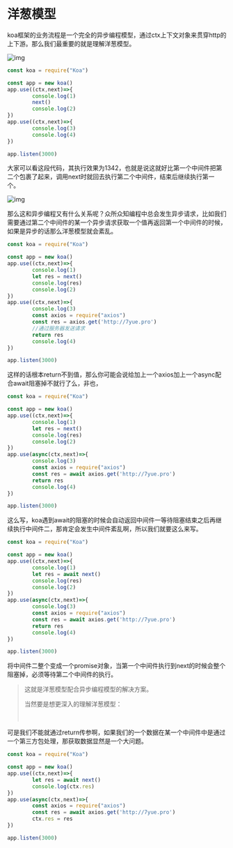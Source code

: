 # 洋葱模型

koa框架的业务流程是一个完全的异步编程模型，通过ctx上下文对象来贯穿http的上下游。那么我们最重要的就是理解洋葱模型。

![img](https://segmentfault.com/img/bV6DZG?w=478&h=435)

```js
const koa = require("Koa")

const app = new koa()
app.use((ctx,next)=>{
        console.log(1)
        next()
        console.log(2)
})
app.use((ctx,next)=>{
        console.log(3)
        console.log(4)  
})

app.listen(3000)
```

大家可以看这段代码，其执行效果为1342，也就是说这就好比第一个中间件把第二个包裹了起来，调用next时就回去执行第二个中间件，结束后继续执行第一个。

![img](https://segmentfault.com/img/bV6D5Z?w=470&h=411)

那么这和异步编程又有什么关系呢？众所众知编程中总会发生异步请求，比如我们需要通过第二个中间件的某一个异步请求获取一个值再返回第一个中间件的时候，如果是异步的话那么洋葱模型就会紊乱。

```js
const koa = require("Koa")

const app = new koa()
app.use((ctx,next)=>{
        console.log(1)
        let res = next()
        console.log(res)
        console.log(2)
})
app.use((ctx,next)=>{
        console.log(3)
        const axios = require("axios")
        const res = axios.get('http://7yue.pro')
        //通过服务器发送请求
        return res
        console.log(4)  
})

app.listen(3000)
```

这样的话根本return不到值，那么你可能会说给加上一个axios加上一个async配合await阻塞掉不就行了么，非也，

```js
const koa = require("Koa")

const app = new koa()
app.use((ctx,next)=>{
        console.log(1)
        let res = next()
        console.log(res)
        console.log(2)
})
app.use(async(ctx,next)=>{
        console.log(3)
        const axios = require("axios")
        const res = await axios.get('http://7yue.pro')
        return res
        console.log(4)  
})

app.listen(3000)
```

这么写，koa遇到await的阻塞的时候会自动返回中间件一等待阻塞结束之后再继续执行中间件二，那肯定会发生中间件紊乱啊，所以我们就要这么来写。

```js
const koa = require("Koa")

const app = new koa()
app.use((ctx,next)=>{
        console.log(1)
        let res = await next()
        console.log(res)
        console.log(2)
})
app.use(async(ctx,next)=>{
        console.log(3)
        const axios = require("axios")
        const res = await axios.get('http://7yue.pro')
        return res
        console.log(4)  
})

app.listen(3000)
```

将中间件二整个变成一个promise对象，当第一个中间件执行到next的时候会整个阻塞掉，必须等待第二个中间件的执行。

> 这就是洋葱模型配合异步编程模型的解决方案。
>
> 当然要是想更深入的理解洋葱模型：
>
> ​		[](https://segmentfault.com/a/1190000013981513)

可是我们不能就通过return传参啊，如果我们的一个数据在某一个中间件中是通过一个第三方包处理，那获取数据显然是一个大问题。

```js
const koa = require("Koa")

const app = new koa()
app.use((ctx,next)=>{
        let res = await next()
        console.log(ctx.res)
})
app.use(async(ctx,next)=>{
        const axios = require("axios")
        const res = await axios.get('http://7yue.pro')
        ctx.res = res
})

app.listen(3000)
```

